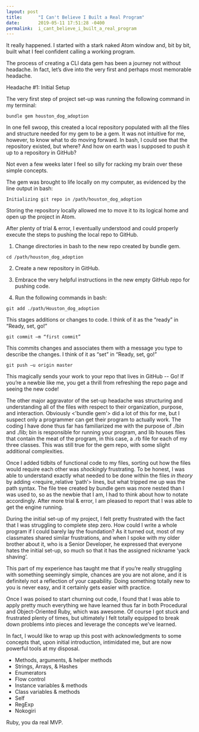 ```yaml
---
layout: post
title:      "I Can't Believe I Built a Real Program"
date:       2019-05-11 17:51:28 -0400
permalink:  i_cant_believe_i_built_a_real_program
---
```



It really happened. I started with a stark naked Atom window and, bit by bit, built what I feel confident calling a working program. 

The process of creating a CLI data gem has been a journey not without headache. In fact, let’s dive into the very first and perhaps most memorable headache.

Headache #1: Initial Setup

The very first step of project set-up was running the following command in my terminal:

```
bundle gem houston_dog_adoption
```

In one fell swoop, this created a local repository populated with all the files and structure needed for my gem to be a gem. It was not intuitive for me, however, to know what to do moving forward. In bash, I could see that the repository existed, but where? And how on earth was I supposed to push it up to a repository in GitHub?

Not even a few weeks later I feel so silly for racking my brain over these simple concepts. 

The gem was brought to life locally on my computer, as evidenced by the line output in bash:

```
Initializing git repo in /path/houston_dog_adoption
```

Storing the repository locally allowed me to move it to its logical home and open up the project in Atom.

After plenty of trial & error, I eventually understood and could properly execute the steps to pushing the local repo to GitHub.

1.  Change directories in bash to the new repo created by bundle gem.
```
cd /path/houston_dog_adoption
```

2. Create a new repository in GitHub.

3. Embrace the very helpful instructions in the new empty GitHub repo for pushing code.

4. Run the following commands in bash:
```
git add ./path/Houston_dog_adoption
```
This stages additions or changes to code. I think of it as the “ready” in “Ready, set, go!”

```
git commit –m “first commit”
```
This commits changes and associates them with a message you type to describe the changes. I think of it as “set” in “Ready, set, go!”

```
git push –u origin master
```
This magically sends your work to your repo that lives in GitHub -- Go! If you’re a newbie like me, you get a thrill from refreshing the repo page and seeing the new code!

The other major aggravator of the set-up headache was structuring and understanding all of the files with respect to their organization, purpose, and interaction. Obviously <'bundle gem'> did a lot of this for me, but I suspect only a programmer can get their program to actually work. The coding I have done thus far has familiarized me with the purpose of ./bin and ./lib; bin is responsible for running your program, and lib houses files that contain the meat of the program, in this case, a .rb file for each of my three classes. This was still true for the gem repo, with some slight additional complexities.

Once I added tidbits of functional code to my files, sorting out how the files would require each other was *shockingly* frustrating. To be honest, I was able to understand exactly what needed to be done within the files *in theory* by adding <require_relative ‘path’> lines, but what tripped me up was the path syntax. The file tree created by bundle gem was more nested than I was used to, so as the newbie that I am, I had to think about how to notate accordingly. After more trial & error, I am pleased to report that I was able to get the engine running.

During the initial set-up of my project, I felt pretty frustrated with the fact that I was struggling to complete step zero. How could I write a whole program if I could barely lay the foundation? As it turned out, most of my classmates shared similar frustrations, and when I spoke with my older brother about it, who is a Senior Developer, he expressed that everyone hates the initial set-up, so much so that it has the assigned nickname ‘yack shaving’. 

This part of my experience has taught me that if you’re really struggling with something seemingly simple, chances are you are not alone, and it is definitely not a reflection of your capability. Doing something totally new to you is never easy, and it certainly gets easier with practice.

Once I was poised to start churning out code, I found that I was able to apply pretty much everything we have learned thus far in both Procedural and Object-Oriented Ruby, which was awesome. Of course I got stuck and frustrated plenty of times, but ultimately I felt totally equipped to break down problems into pieces and leverage the concepts we’ve learned. 

In fact, I would like to wrap up this post with acknowledgments to some concepts that, upon initial introduction, intimidated me, but are now powerful tools at my disposal.

* Methods, arguments, & helper methods
* Strings, Arrays, & Hashes
* Enumerators 
* Flow control
* Instance variables & methods
* Class variables & methods
* Self
* RegExp
* Nokogiri

Ruby, you da real MVP.


